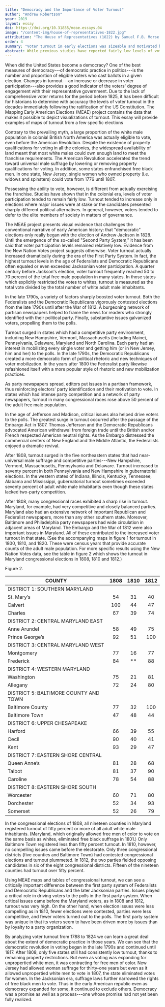 ```yaml
---
title: "Democracy and the Importance of Voter Turnout"
author: "Andrew Robertson"
year: 2019
layout: essay
doi: https://doi.org/10.31835/meae.essays.04
image: "/content-img/house-of-representatives-1822.jpg"
attribution: "The House of Representatives (1822) by Samuel F.B. Morse ([National Gallery of Art](https://www.nga.gov/collection/art-object-page.166463.html)). The image depicts the members of the Seventeenth Congress as a sober group of gentlemen who politely debated the issues of the day. In reality, political conflict and turmoil were as commonplace as rational deliberation. Pawnee Indian Chief Petalasharo sits in the Visitors’ Gallery (upper right), presumably to witness discussions over Indian affairs. Morse hoped that this portrait would make the law-making process more vivid for the many Americans who would never be able to travel to Washington, DC, themselves."
order: 4
summary: "Voter turnout in early elections was sizeable and motivated by substantive debates on key issues."
abstract: While previous studies have reported fairly low levels of voter participation during the early national era, voter turnout actually increased dramatically during this period, with 50 to 70 percent of the total free male population frequently voting in many states. In contrast with later political systems, substantive issues, rather than party loyalty, galvanized voters during the First Party System and propelled them to the polls.
---
```


When did the United States become a democracy? One of the best measures
of democracy---of democratic practice in politics---is the number and
proportion of eligible voters who cast ballots in a given election.
Changes in turnout---an increase or decrease in voter
participation---also provides a good indicator of the voters' degree of
engagement with their representative government. Due to the lack of
comprehensive voter returns for the period before 1825, it has been
difficult for historians to determine with accuracy the levels of voter
turnout in the decades immediately following the ratification of the US
Constitution. The Mapping Early American Elections (MEAE) project
contains the data that makes it possible to depict visualizations of
turnout. This essay will provide examples of maps of turnout from a few
specific elections

Contrary to the prevailing myth, a large proportion of the white male
population in colonial British North America was actually eligible to
vote, even before the American Revolution. Despite the existence of
property qualifications for voting in all the colonies, the widespread
availability of land meant that most white males could own enough land
to meet the franchise requirements. The American Revolution accelerated
the trend toward universal male suffrage by lowering or removing
property qualifications for voting. In addition, some states
enfranchised free black men. In one state, New Jersey, single women who
owned property (i.e. widows and spinsters) could vote from 1776 until
1807.

Possessing the ability to vote, however, is different from actually
exercising the franchise. Studies have shown that in the colonial era,
levels of voter participation tended to remain fairly low. Turnout
tended to increase only in elections where major issues were at stake or
the candidates presented sharply different political alternatives. In
general, however, voters tended to defer to the elite members of society
in matters of governance.

The MEAE project presents visual evidence that challenges the
conventional narrative of early American history: that "democratic"
elections only really began with the election of Andrew Jackson in 1828.
Until the emergence of the so-called "Second Party System," it has been
said that voter participation levels remained relatively low. Evidence
from the New Nation Votes project suggests otherwise. Voter turnout
actually increased dramatically during the era of the First Party
System. In fact, the highest turnout levels in the age of Federalists
and Democratic Republicans often equaled or even exceeded Jacksonian
voter participation. A quarter century before Jackson's election, voter
turnout frequently reached 50 to 70 percent of the total free male
population in many states. In those states which explicitly restricted
the votes to whites, turnout is measured as the total vote divided by
the total number of white adult male inhabitants.

In the late 1790s, a variety of factors sharply boosted voter turnout.
Both the Federalists and the Democratic Republicans vigorously contested
elections from the late 1790s until after the War of 1812. A burgeoning
network of partisan newspapers helped to frame the news for readers who
strongly identified with their political party. Finally, substantive
issues galvanized voters, propelling them to the polls.

Turnout surged in states which had a competitive party environment,
including New Hampshire, Vermont, Massachusetts (including Maine),
Pennsylvania, Delaware, Maryland and North Carolina. Each party had an
interest in mobilizing every single voter and getting him (or in New
Jersey, him and her) to the polls. In the late 1790s, the Democratic
Republicans created a more democratic form of political rhetoric and new
techniques of voter mobilization. In the years after 1800 the Federalist
party likewise refashioned itself with a more popular style of rhetoric
and new mobilization practices.

As party newspapers spread, editors put issues in a partisan framework,
thus reinforcing electors' party identification and their motivation to
vote. In states which had intense party competition and a network of
party newspapers, turnout in many congressional races rose above 50
percent of the adult free male population.

In the age of Jefferson and Madison, critical issues also helped drive
voters to the polls. The greatest surge in turnout occurred after the
passage of the Embargo Act in 1807. Thomas Jefferson and the Democratic
Republicans advocated American withdrawal from foreign trade until the
British and/or French respected American neutral rights. As the Embargo
distressed the commercial centers of New England and the Middle
Atlantic, the Federalists enjoyed a dramatic revival.

After 1808, turnout surged in the five northeastern states that had
near-universal male suffrage and competitive parties---New Hampshire,
Vermont, Massachusetts, Pennsylvania and Delaware. Turnout increased to
seventy percent in both Pennsylvania and New Hampshire in gubernatorial
elections. In the western states of Indiana, Illinois, Kentucky,
Tennessee, Alabama and Mississippi, gubernatorial turnout sometimes
exceeded seventy percent of adult white male inhabitants even though these
states lacked two-party competition.

After 1808, many congressional races exhibited a sharp rise in turnout.
Maryland, for example, had very competitive and closely balanced
parties. Maryland also had an extensive network of important Republican
and Federalist newspapers, more than any other southern state. Moreover,
Baltimore and Philadelphia party newspapers had wide circulation in
adjacent areas of Maryland. The Embargo and the War of 1812 were also
important issues in Maryland. All of these contributed to the increased
voter turnout in that state. (See the accompanying maps in figure 1 for
turnout in 1800, 1810, and 1820. These were census years that provide
accurate counts of the adult male population. For more specific results
using the New Nation Votes data, see the table in figure 2 which shows
the turnout in Maryland congressional elections in 1808, 1810 and 1812.)

Figure 2. 
<table>
<thead>
<tr class="header">
<th>COUNTY</th>
<th style="text-align: center;">1808</th>
<th style="text-align: center;">1810</th>
<th style="text-align: center;">1812</th>
</tr>
</thead>
<tbody>
<tr class="odd">
<td>DISTRICT 1: SOUTHERN MARYLAND</td>
<td style="text-align: center;"></td>
<td style="text-align: center;"></td>
<td style="text-align: center;"></td>
</tr>
<tr class="even">
<td>St. Mary’s</td>
<td style="text-align: center;">54</td>
<td style="text-align: center;">31</td>
<td style="text-align: center;">40</td>
</tr>
<tr class="odd">
<td>Calvert</td>
<td style="text-align: center;">100</td>
<td style="text-align: center;">44</td>
<td style="text-align: center;">47</td>
</tr>
<tr class="even">
<td>Charles</td>
<td style="text-align: center;">67</td>
<td style="text-align: center;">39</td>
<td style="text-align: center;">74</td>
</tr>
<tr class="odd">
<td>DISTRICT 2: CENTRAL MARYLAND EAST</td>
<td style="text-align: center;"></td>
<td style="text-align: center;"></td>
<td style="text-align: center;"></td>
</tr>
<tr class="even">
<td>Anne Arundel</td>
<td style="text-align: center;">58</td>
<td style="text-align: center;">49</td>
<td style="text-align: center;">75</td>
</tr>
<tr class="odd">
<td>Prince George’s</td>
<td style="text-align: center;">92</td>
<td style="text-align: center;">51</td>
<td style="text-align: center;">100</td>
</tr>
<tr class="even">
<td>DISTRICT 3: CENTRAL MARYLAND WEST</td>
<td style="text-align: center;"></td>
<td style="text-align: center;"></td>
<td style="text-align: center;"></td>
</tr>
<tr class="odd">
<td>Montgomery</td>
<td style="text-align: center;">77</td>
<td style="text-align: center;">16</td>
<td style="text-align: center;">77</td>
</tr>
<tr class="even">
<td>Frederick</td>
<td style="text-align: center;">84</td>
<td style="text-align: center;">**</td>
<td style="text-align: center;">88</td>
</tr>
<tr class="odd">
<td>DISTRICT 4: WESTERN MARYLAND</td>
<td style="text-align: center;"></td>
<td style="text-align: center;"></td>
<td style="text-align: center;"></td>
</tr>
<tr class="even">
<td>Washington</td>
<td style="text-align: center;">75</td>
<td style="text-align: center;">21</td>
<td style="text-align: center;">81</td>
</tr>
<tr class="odd">
<td>Allegany</td>
<td style="text-align: center;">72</td>
<td style="text-align: center;">24</td>
<td style="text-align: center;">80</td>
</tr>
<tr class="even">
<td>DISTRICT 5: BALTIMORE COUNTY AND TOWN</td>
<td style="text-align: center;"></td>
<td style="text-align: center;"></td>
<td style="text-align: center;"></td>
</tr>
<tr class="odd">
<td>Baltimore County</td>
<td style="text-align: center;">77</td>
<td style="text-align: center;">32</td>
<td style="text-align: center;">100</td>
</tr>
<tr class="even">
<td>Baltimore Town</td>
<td style="text-align: center;">47</td>
<td style="text-align: center;">48</td>
<td style="text-align: center;">44</td>
</tr>
<tr class="odd">
<td>DISTRICT 6: UPPER CHESAPEAKE</td>
<td style="text-align: center;"></td>
<td style="text-align: center;"></td>
<td style="text-align: center;"></td>
</tr>
<tr class="even">
<td>Harford</td>
<td style="text-align: center;">66</td>
<td style="text-align: center;">39</td>
<td style="text-align: center;">55</td>
</tr>
<tr class="odd">
<td>Cecil</td>
<td style="text-align: center;">90</td>
<td style="text-align: center;">40</td>
<td style="text-align: center;">41</td>
</tr>
<tr class="even">
<td>Kent</td>
<td style="text-align: center;">93</td>
<td style="text-align: center;">29</td>
<td style="text-align: center;">47</td>
</tr>
<tr class="odd">
<td>DISTRICT 7: EASTERN SHORE CENTRAL</td>
<td style="text-align: center;"></td>
<td style="text-align: center;"></td>
<td style="text-align: center;"></td>
</tr>
<tr class="even">
<td>Queen Anne’s</td>
<td style="text-align: center;">81</td>
<td style="text-align: center;">28</td>
<td style="text-align: center;">68</td>
</tr>
<tr class="odd">
<td>Talbot</td>
<td style="text-align: center;">81</td>
<td style="text-align: center;">37</td>
<td style="text-align: center;">90</td>
</tr>
<tr class="even">
<td>Caroline</td>
<td style="text-align: center;">78</td>
<td style="text-align: center;">54</td>
<td style="text-align: center;">88</td>
</tr>
<tr class="odd">
<td>DISTRICT 8: EASTERN SHORE SOUTH</td>
<td style="text-align: center;"></td>
<td style="text-align: center;"></td>
<td style="text-align: center;"></td>
</tr>
<tr class="even">
<td>Worcester</td>
<td style="text-align: center;">60</td>
<td style="text-align: center;">71</td>
<td style="text-align: center;">80</td>
</tr>
<tr class="odd">
<td>Dorchester</td>
<td style="text-align: center;">52</td>
<td style="text-align: center;">34</td>
<td style="text-align: center;">93</td>
</tr>
<tr class="even">
<td>Somerset</td>
<td style="text-align: center;">52</td>
<td style="text-align: center;">26</td>
<td style="text-align: center;">79</td>
</tr>
</tbody>
</table>
</body>
</html>

In the congressional elections of 1808, all nineteen counties in
Maryland registered turnout of fifty percent or more of all adult white
male inhabitants. (Maryland, which originally allowed free men of color
to vote on the same basis as whites, eliminated free black suffrage in
1801.) Only Baltimore Town registered less than fifty percent turnout. In
1810, however, no compelling issues came before the electorate. Only
three congressional districts (five counties and Baltimore Town) had
contested congressional elections and turnout plummeted. In 1812, the
two parties fielded opposing candidates in six of the eight
congressional districts. Fifteen of the nineteen counties had turnout
over fifty percent.

Using MEAE maps and tables of congressional turnout, we can see a
critically important difference between the first party system of
Federalists and Democratic Republicans and the later Jacksonian parties.
Issues played a critical role in driving voters to the polls in the
first party system. When critical issues came before the Maryland
voters, as in 1808 and 1812, turnout was very high. On the other hand,
when election issues were less compelling as in 1810, fewer elections
were contested, parties were less competitive, and fewer voters turned
out to the polls. The first party system was unique in that its voters
seem to have been driven more by issues than by loyalty to a party
organization.

By analyzing voter turnout from 1788 to 1824 we can learn a great deal
about the extent of democratic practice in those years. We can see that
the democratic revolution in voting began in the late 1790s and
continued until 1817. After 1808, only five states still had
consistently low turnout, thanks to remaining property restrictions. But
even as voting was expanding for unpropertied white men, it was
contracting for free men of color. New Jersey had allowed woman suffrage
for thirty-one years but even as it allowed unpropertied white men to
vote in 1807, the state eliminated votes for women. In the Jacksonian
era, suffrage laws further narrowed the rights of free black men to
vote. Thus in the early American republic even as democracy expanded for
some, it continued to exclude others. Democracy was a promise as well as
a process---one whose promise had not yet been fully realized.
